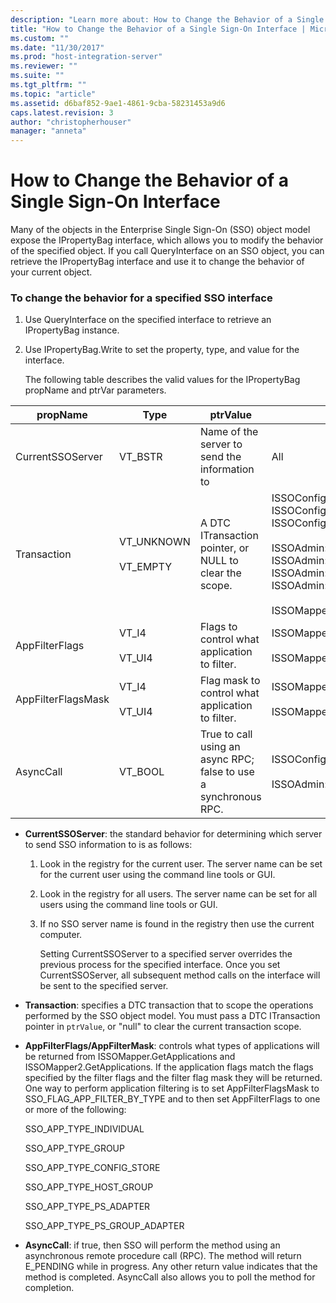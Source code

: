 ```yaml
---
description: "Learn more about: How to Change the Behavior of a Single Sign-On Interface"
title: "How to Change the Behavior of a Single Sign-On Interface | Microsoft Docs"
ms.custom: ""
ms.date: "11/30/2017"
ms.prod: "host-integration-server"
ms.reviewer: ""
ms.suite: ""
ms.tgt_pltfrm: ""
ms.topic: "article"
ms.assetid: d6baf852-9ae1-4861-9cba-58231453a9d6
caps.latest.revision: 3
author: "christopherhouser"
manager: "anneta"
---
```

# How to Change the Behavior of a Single Sign-On Interface
Many of the objects in the Enterprise Single Sign-On (SSO) object model expose the IPropertyBag interface, which allows you to modify the behavior of the specified object. If you call QueryInterface on an SSO object, you can retrieve the IPropertyBag interface and use it to change the behavior of your current object.  

### To change the behavior for a specified SSO interface  

1.  Use QueryInterface on the specified interface to retrieve an IPropertyBag instance.  

2.  Use IPropertyBag.Write to set the property, type, and value for the interface.  

     The following table describes the valid values for the IPropertyBag propName and ptrVar parameters.  

|propName|Type|ptrValue|Usable On|  
|--------------|----------|--------------|---------------|  
|CurrentSSOServer|VT_BSTR|Name of the server to send the information to|All|  
|Transaction|VT_UNKNOWN<br /><br /> VT_EMPTY|A DTC ITransaction pointer, or NULL to clear the scope.|ISSOConfigStore::SetConfigInfo<br />ISSOConfigStore::GetConfigInfo <br />ISSOConfigStore::DeleteConfigInfo<br /><br /> ISSOAdmin::CreateApplication<br />ISSOAdmin::DeleteApplication <br />ISSOAdmin::UpdateApplication<br />ISSOAdmin::CreateFieldInfo<br /><br /> ISSOMapper::GetFieldInfo|  
|AppFilterFlags|VT_I4<br /><br /> VT_UI4|Flags to control what application to filter.|ISSOMapper::GetApplications<br /><br /> ISSOMapper2::GetApplications2|  
|AppFilterFlagsMask|VT_I4<br /><br /> VT_UI4|Flag mask to control what application to filter.|ISSOMapper::GetApplications<br /><br /> ISSOMapper2::GetApplications2|  
|AsyncCall|VT_BOOL|True to call using an async RPC; false to use a synchronous RPC.|ISSOConfigOM::GetServerStatus<br /><br /> ISSOAdmin::GetGlobalInfo|  

- **CurrentSSOServer**: the standard behavior for determining which server to send SSO information to is as follows:  

  1. Look in the registry for the current user. The server name can be set for the current user using the command line tools or GUI.  

  2. Look in the registry for all users. The server name can be set for all users using the command line tools or GUI.  

  3. If no SSO server name is found in the registry then use the current computer.  

     Setting CurrentSSOServer to a specified server overrides the previous process for the specified interface. Once you set CurrentSSOServer, all subsequent method calls on the interface will be sent to the specified server.  

- **Transaction**: specifies a DTC transaction that to scope the operations performed by the SSO object model. You must pass a DTC ITransaction pointer in `ptrValue`, or "null" to clear the current transaction scope.  

- **AppFilterFlags/AppFilterMask**: controls what types of applications will be returned from ISSOMapper.GetApplications and ISSOMapper2.GetApplications. If the application flags match the flags specified by the filter flags and the filter flag mask they will be returned. One way to perform application filtering is to set AppFilterFlagsMask to SSO_FLAG_APP_FILTER_BY_TYPE and to then set AppFilterFlags to one or more of the following:  

   SSO_APP_TYPE_INDIVIDUAL  

   SSO_APP_TYPE_GROUP  

   SSO_APP_TYPE_CONFIG_STORE  

   SSO_APP_TYPE_HOST_GROUP  

   SSO_APP_TYPE_PS_ADAPTER  

   SSO_APP_TYPE_PS_GROUP_ADAPTER  

- **AsyncCall**: if true, then SSO will perform the method using an asynchronous remote procedure call (RPC). The method will return E_PENDING while in progress. Any other return value indicates that the method is completed. AsyncCall also allows you to poll the method for completion.
